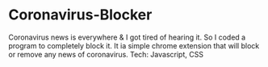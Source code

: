 # Coronavirus-Blocker
Coronavirus news is everywhere & I got tired of hearing it. So I coded a program to completely block it.
It ia simple chrome extension that will block or remove any news of coronavirus.
Tech: Javascript, CSS
